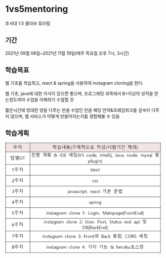 # 1vs5mentoring
호서대 1:5 콜라보 튜터링

## 기간
2021년 09월 06일~2021년 11월 19일(매주 목요일 오후 7시, 3시간)

## 학습목표
웹 기초를 학습하고, react & spring을 사용하여 instagram cloning을 한다.

웹 기초, java에 대한 지식이 있으면 좋으며, 프로그래밍 과목에서 B+이상의 성적을 받는정도여야 수업을 이해하기 수월할 것

짧은시간에 방대한 양을 다루는 만큼 수업인 만큼 해당 언어&프레임워크를 깊숙이 다루지 않으며, 웹 서비스가 어떻게 만들어지는지를 경험해볼 수 있음

## 학습계획
![학습계획](/image/20210908_184138.png)